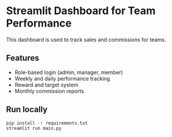 # Streamlit Dashboard for Team Performance

This dashboard is used to track sales and commissions for  teams.

## Features

- Role-based login (admin, manager, member)
- Weekly and daily performance tracking
- Reward and target system
- Monthly commission reports

## Run locally

```bash
pip install -r requirements.txt
streamlit run main.py

